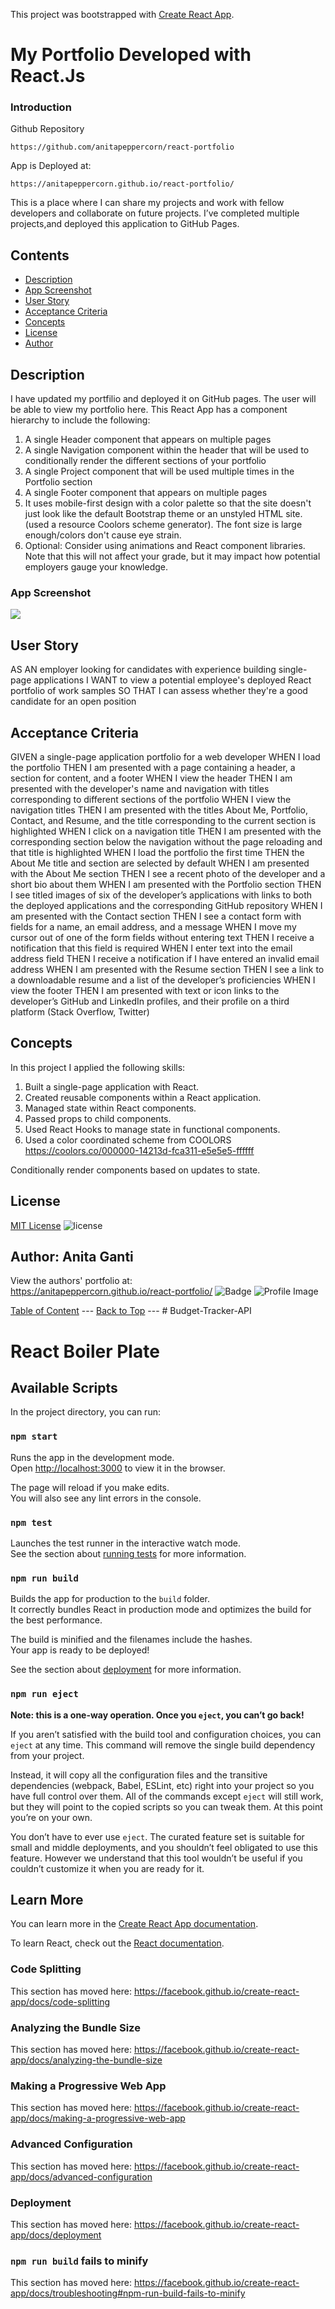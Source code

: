 This project was bootstrapped with [Create React App](https://github.com/facebook/create-react-app).
# My Portfolio Developed with React.Js

### Introduction
Github Repository
``` text 
https://github.com/anitapeppercorn/react-portfolio
```
App is Deployed at:
``` text
https://anitapeppercorn.github.io/react-portfolio/
```

This is a place where I can share my projects and work with fellow developers and collaborate on future projects. I’ve completed multiple projects,and deployed this application to GitHub Pages. 


## Contents
- [Description](#Description)
- [App Screenshot](#App)
- [User Story](#User-Story)
- [Acceptance Criteria](#Acceptance-Criteria)
- [Concepts](#Concepts)
- [License](#License)
- [Author](#Author)

## Description

I have updated my portfilio and deployed it on GitHub pages. The user will be able to view my portfolio here. This React App has a component hierarchy to include the following:
1. A single Header component that appears on multiple pages
2. A single Navigation component within the header that will be used to conditionally render the different sections of your portfolio
3. A single Project component that will be used multiple times in the Portfolio section
4. A single Footer component that appears on multiple pages 
5. It uses mobile-first design with a color palette so that the site doesn't just look like the default Bootstrap theme or an unstyled HTML site. (used a resource Coolors scheme generator). The font size is large enough/colors don't cause eye strain.
6. Optional: Consider using animations and React component libraries. Note that this will not affect your grade, but it may impact how potential employers gauge your knowledge.

### App Screenshot
![](public/assets/images/portfolio.png)


## User Story
AS AN employer looking for candidates with experience building single-page applications
I WANT to view a potential employee's deployed React portfolio of work samples
SO THAT I can assess whether they're a good candidate for an open position

## Acceptance Criteria
GIVEN a single-page application portfolio for a web developer
WHEN I load the portfolio
THEN I am presented with a page containing a header, a section for content, and a footer
WHEN I view the header
THEN I am presented with the developer's name and navigation with titles corresponding to different sections of the portfolio
WHEN I view the navigation titles
THEN I am presented with the titles About Me, Portfolio, Contact, and Resume, and the title corresponding to the current section is highlighted
WHEN I click on a navigation title
THEN I am presented with the corresponding section below the navigation without the page reloading and that title is highlighted
WHEN I load the portfolio the first time
THEN the About Me title and section are selected by default
WHEN I am presented with the About Me section
THEN I see a recent photo of the developer and a short bio about them
WHEN I am presented with the Portfolio section
THEN I see titled images of six of the developer’s applications with links to both the deployed applications and the corresponding GitHub repository
WHEN I am presented with the Contact section
THEN I see a contact form with fields for a name, an email address, and a message
WHEN I move my cursor out of one of the form fields without entering text
THEN I receive a notification that this field is required
WHEN I enter text into the email address field
THEN I receive a notification if I have entered an invalid email address
WHEN I am presented with the Resume section
THEN I see a link to a downloadable resume and a list of the developer’s proficiencies
WHEN I view the footer
THEN I am presented with text or icon links to the developer’s GitHub and LinkedIn profiles, and their profile on a third platform (Stack Overflow, Twitter) 



## Concepts

In this project I applied the following skills:
1. Built a single-page application with React.
2. Created reusable components within a React application.
3. Managed state within React components.
4. Passed props to child components.
5. Used React Hooks to manage state in functional components.
6. Used a color coordinated scheme from COOLORS https://coolors.co/000000-14213d-fca311-e5e5e5-ffffff

Conditionally render components based on updates to state.

## License
[MIT License](./LICENSE)
![license](https://img.shields.io/badge/License-MIT-blue)

## Author: Anita Ganti

View the authors' portfolio at:  
https://anitapeppercorn.github.io/react-portfolio/
![Badge](https://img.shields.io/badge/Github-anitapeppercorn-4cbbb9) 
![Profile Image](https://github.com/anitapeppercorn.png?size=50)

[Table of Content](#Table-of-Content) --- [Back to Top](#Budget-Tracket-API) --- # Budget-Tracker-API


# React Boiler Plate
## Available Scripts

In the project directory, you can run:

### `npm start`

Runs the app in the development mode.<br />
Open [http://localhost:3000](http://localhost:3000) to view it in the browser.

The page will reload if you make edits.<br />
You will also see any lint errors in the console.

### `npm test`

Launches the test runner in the interactive watch mode.<br />
See the section about [running tests](https://facebook.github.io/create-react-app/docs/running-tests) for more information.

### `npm run build`

Builds the app for production to the `build` folder.<br />
It correctly bundles React in production mode and optimizes the build for the best performance.

The build is minified and the filenames include the hashes.<br />
Your app is ready to be deployed!

See the section about [deployment](https://facebook.github.io/create-react-app/docs/deployment) for more information.

### `npm run eject`

**Note: this is a one-way operation. Once you `eject`, you can’t go back!**

If you aren’t satisfied with the build tool and configuration choices, you can `eject` at any time. This command will remove the single build dependency from your project.

Instead, it will copy all the configuration files and the transitive dependencies (webpack, Babel, ESLint, etc) right into your project so you have full control over them. All of the commands except `eject` will still work, but they will point to the copied scripts so you can tweak them. At this point you’re on your own.

You don’t have to ever use `eject`. The curated feature set is suitable for small and middle deployments, and you shouldn’t feel obligated to use this feature. However we understand that this tool wouldn’t be useful if you couldn’t customize it when you are ready for it.

## Learn More

You can learn more in the [Create React App documentation](https://facebook.github.io/create-react-app/docs/getting-started).

To learn React, check out the [React documentation](https://reactjs.org/).

### Code Splitting

This section has moved here: https://facebook.github.io/create-react-app/docs/code-splitting

### Analyzing the Bundle Size

This section has moved here: https://facebook.github.io/create-react-app/docs/analyzing-the-bundle-size

### Making a Progressive Web App

This section has moved here: https://facebook.github.io/create-react-app/docs/making-a-progressive-web-app

### Advanced Configuration

This section has moved here: https://facebook.github.io/create-react-app/docs/advanced-configuration

### Deployment

This section has moved here: https://facebook.github.io/create-react-app/docs/deployment

### `npm run build` fails to minify

This section has moved here: https://facebook.github.io/create-react-app/docs/troubleshooting#npm-run-build-fails-to-minify
